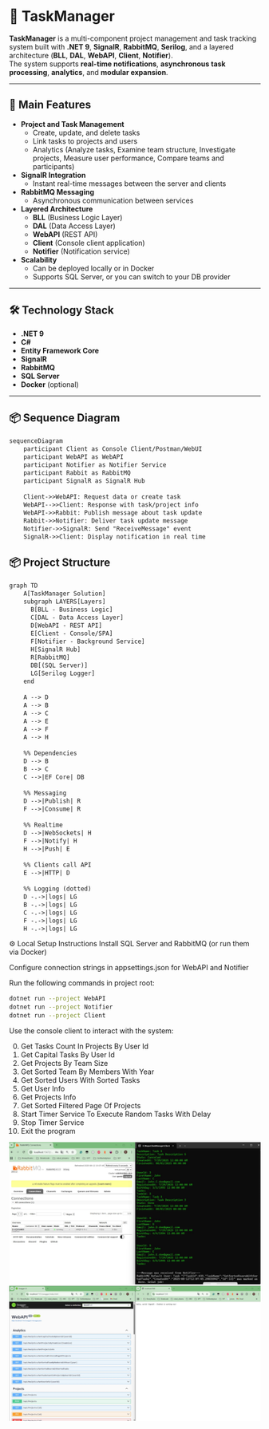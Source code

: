 # 📝 TaskManager

**TaskManager** is a multi-component project management and task tracking system built with **.NET 9**, **SignalR**, **RabbitMQ**, **Serilog**, and a layered architecture (**BLL**, **DAL**, **WebAPI**, **Client**, **Notifier**).  
The system supports **real-time notifications**, **asynchronous task processing**, **analytics**, and **modular expansion**.

---

## 🚀 Main Features
- **Project and Task Management**
  - Create, update, and delete tasks
  - Link tasks to projects and users
  - Analytics (Analyze tasks, Examine team structure, Investigate projects, Measure user performance, Compare teams and participants)
- **SignalR Integration**
  - Instant real-time messages between the server and clients
- **RabbitMQ Messaging**
  - Asynchronous communication between services
- **Layered Architecture**
  - **BLL** (Business Logic Layer)
  - **DAL** (Data Access Layer)
  - **WebAPI** (REST API)
  - **Client** (Console client application)
  - **Notifier** (Notification service)
- **Scalability**
  - Can be deployed locally or in Docker
  - Supports SQL Server, or you can switch to your DB provider

---

## 🛠 Technology Stack
- **.NET 9**
- **C#**
- **Entity Framework Core**
- **SignalR**
- **RabbitMQ**
- **SQL Server**
- **Docker** (optional)

---

## 📦 Sequence Diagram
```mermaid
sequenceDiagram
    participant Client as Console Client/Postman/WebUI
    participant WebAPI as WebAPI
    participant Notifier as Notifier Service
    participant Rabbit as RabbitMQ
    participant SignalR as SignalR Hub

    Client->>WebAPI: Request data or create task
    WebAPI-->>Client: Response with task/project info
    WebAPI->>Rabbit: Publish message about task update
    Rabbit->>Notifier: Deliver task update message
    Notifier->>SignalR: Send "ReceiveMessage" event
    SignalR->>Client: Display notification in real time
```

## 📦 Project Structure
```mermaid
graph TD
    A[TaskManager Solution]
    subgraph LAYERS[Layers]
      B[BLL - Business Logic]
      C[DAL - Data Access Layer]
      D[WebAPI - REST API]
      E[Client - Console/SPA]
      F[Notifier - Background Service]
      H[SignalR Hub]
      R[RabbitMQ]
      DB[(SQL Server)]
      LG[Serilog Logger]
    end

    A --> D
    A --> B
    A --> C
    A --> E
    A --> F
    A --> H

    %% Dependencies
    D --> B
    B --> C
    C -->|EF Core| DB

    %% Messaging
    D -->|Publish| R
    F -->|Consume| R

    %% Realtime
    D -->|WebSockets| H
    F -->|Notify| H
    H -->|Push| E

    %% Clients call API
    E -->|HTTP| D

    %% Logging (dotted)
    D -.->|logs| LG
    B -.->|logs| LG
    C -.->|logs| LG
    F -.->|logs| LG
    H -.->|logs| LG

```

⚙️ Local Setup Instructions
Install SQL Server and RabbitMQ (or run them via Docker)

Configure connection strings in appsettings.json for WebAPI and Notifier

Run the following commands in project root:

```bash
dotnet run --project WebAPI
dotnet run --project Notifier
dotnet run --project Client
```

Use the console client to interact with the system:

0. Get Tasks Count In Projects By User Id
1. Get Capital Tasks By User Id
2. Get Projects By Team Size
3. Get Sorted Team By Members With Year
4. Get Sorted Users With Sorted Tasks
5. Get User Info
6. Get Projects Info
7. Get Sorted Filtered Page Of Projects
8. Start Timer Service To Execute Random Tasks With Delay
9. Stop Timer Service
10. Exit the program

<img src="Img_1.jpg" style="max-width: 100%; height: auto;"/>

<img src="Img_2.jpg" style="max-width: 100%; height: auto;"/>
